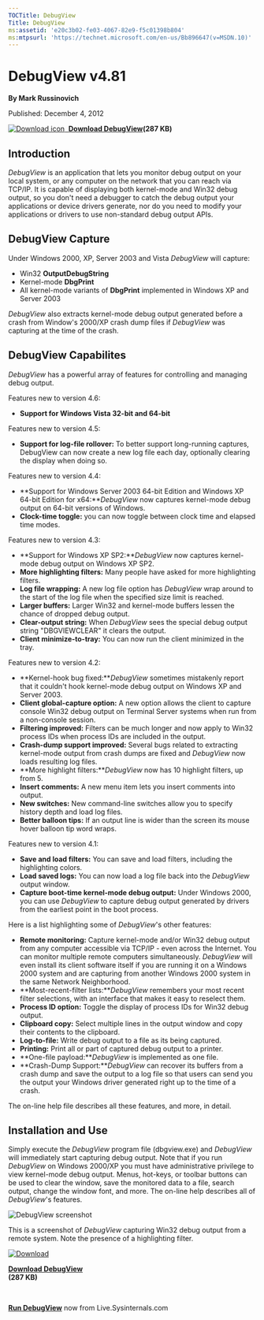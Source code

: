 ```yaml
--- 
TOCTitle: DebugView
Title: DebugView
ms:assetid: 'e20c3b02-fe03-4067-82e9-f5c01398b804'
ms:mtpsurl: 'https://technet.microsoft.com/en-us/Bb896647(v=MSDN.10)'
---
```


DebugView v4.81
===============

**By Mark Russinovich**

Published: December 4, 2012

[![Download
icon](/media/landing/sysinternals/download_sm.png)
 **Download
DebugView**](https://download.sysinternals.com/files/debugview.zip)**(287
KB)**


## Introduction

*DebugView* is an application that lets you monitor debug output on your
local system, or any computer on the network that you can reach via
TCP/IP. It is capable of displaying both kernel-mode and Win32 debug
output, so you don't need a debugger to catch the debug output your
applications or device drivers generate, nor do you need to modify your
applications or drivers to use non-standard debug output APIs.  
  

## DebugView Capture

Under Windows 2000, XP, Server 2003 and Vista *DebugView* will capture:

-   Win32 **OutputDebugString**
-   Kernel-mode **DbgPrint**
-   All kernel-mode variants of **DbgPrint** implemented in Windows XP
    and Server 2003

*DebugView* also extracts kernel-mode debug output generated before a
crash from Window's 2000/XP crash dump files if *DebugView* was
capturing at the time of the crash.  
  

## DebugView Capabilites

*DebugView* has a powerful array of features for controlling and
managing debug output.

Features new to version 4.6:

-   **Support for Windows Vista 32-bit and 64-bit**

Features new to version 4.5:

-   **Support for log-file rollover:** To better support long-running
    captures, DebugView can now create a new log file each day,
    optionally clearing the display when doing so.

Features new to version 4.4:

-   **Support for Windows Server 2003 64-bit Edition and Windows XP
    64-bit Edition for x64:***DebugView* now captures kernel-mode debug
    output on 64-bit versions of Windows.
-   **Clock-time toggle:** you can now toggle between clock time and
    elapsed time modes.

Features new to version 4.3:

-   **Support for Windows XP SP2:***DebugView* now captures kernel-mode
    debug output on Windows XP SP2.
-   **More highlighting filters:** Many people have asked for more
    highlighting filters.
-   **Log file wrapping:** A new log file option has *DebugView* wrap
    around to the start of the log file when the specified size limit is
    reached.
-   **Larger buffers:** Larger Win32 and kernel-mode buffers lessen the
    chance of dropped debug output.
-   **Clear-output string:** When *DebugView* sees the special debug
    output string "DBGVIEWCLEAR" it clears the output.
-   **Client minimize-to-tray:** You can now run the client minimized in
    the tray.

Features new to version 4.2:

-   **Kernel-hook bug fixed:***DebugView* sometimes mistakenly report
    that it couldn't hook kernel-mode debug output on Windows XP and
    Server 2003.
-   **Client global-capture option:** A new option allows the client to
    capture console Win32 debug output on Terminal Server systems when
    run from a non-console session.
-   **Filtering improved:** Filters can be much longer and now apply to
    Win32 process IDs when process IDs are included in the output.
-   **Crash-dump support improved:** Several bugs related to extracting
    kernel-mode output from crash dumps are fixed and *DebugView* now
    loads resulting log files.
-   **More highlight filters:***DebugView* now has 10 highlight filters,
    up from 5.
-   **Insert comments:** A new menu item lets you insert comments into
    output.
-   **New switches:** New command-line switches allow you to specify
    history depth and load log files.
-   **Better balloon tips:** If an output line is wider than the screen
    its mouse hover balloon tip word wraps.

Features new to version 4.1:

-   **Save and load filters:** You can save and load filters, including
    the highlighting colors.
-   **Load saved logs:** You can now load a log file back into the
    *DebugView* output window.
-   **Capture boot-time kernel-mode debug output:** Under Windows 2000,
    you can use *DebugView* to capture debug output generated by drivers
    from the earliest point in the boot process.

Here is a list highlighting some of *DebugView*'s other features:

-   **Remote monitoring:** Capture kernel-mode and/or Win32 debug output
    from any computer accessible via TCP/IP - even across the Internet.
    You can monitor multiple remote computers simultaneously.
    *DebugView* will even install its client software itself if you are
    running it on a Windows 2000 system and are capturing from another
    Windows 2000 system in the same Network Neighborhood.
-   **Most-recent-filter lists:***DebugView* remembers your most recent
    filter selections, with an interface that makes it easy to reselect
    them.
-   **Process ID option:** Toggle the display of process IDs for Win32
    debug output.
-   **Clipboard copy:** Select multiple lines in the output window and
    copy their contents to the clipboard.
-   **Log-to-file:** Write debug output to a file as its being captured.
-   **Printing:** Print all or part of captured debug output to a
    printer.
-   **One-file payload:***DebugView* is implemented as one file.
-   **Crash-Dump Support:***DebugView* can recover its buffers from a
    crash dump and save the output to a log file so that users can send
    you the output your Windows driver generated right up to the time of
    a crash.

The on-line help file describes all these features, and more, in
detail.  
  

## Installation and Use

Simply execute the *DebugView* program file (dbgview.exe) and
*DebugView* will immediately start capturing debug output. Note that if
you run *DebugView* on Windows 2000/XP you must have administrative
privilege to view kernel-mode debug output. Menus, hot-keys, or toolbar
buttons can be used to clear the window, save the monitored data to a
file, search output, change the window font, and more. The on-line help
describes all of *DebugView*'s features.

![DebugView screenshot](/media/landing/sysinternals/DebugView.gif)

This is a screenshot of *DebugView* capturing Win32 debug output from a
remote system. Note the presence of a highlighting filter.

  

[![Download](/media/landing/sysinternals/download_sm.png "Download")
](https://download.sysinternals.com/files/debugview.zip)

[**Download DebugView**  
](https://download.sysinternals.com/files/debugview.zip)**(287 KB)**

 

[**Run DebugView**](https://live.sysinternals.com/dbgview.exe) now from
Live.Sysinternals.com

  

